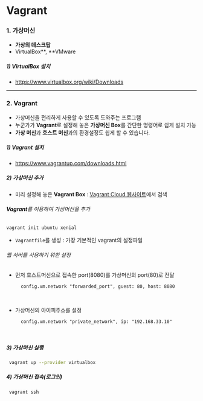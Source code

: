 # Vagrant

### 1. 가상머신

- **가상의 데스크탑**
- VirtualBox**, **VMware



##### 1) VirtualBox 설치

- https://www.virtualbox.org/wiki/Downloads

---

### 2. Vagrant

- 가상머신을 편리하게 사용할 수 있도록 도와주는 프로그램
- 누군가가 **Vagrant**로 설정해 놓은 **가상머신 Box**를 간단한 명령어로 쉽게 설치 가능
- **가상 머신**과 **호스트 머신**과의 환경설정도 쉽게 할 수 있습니다.



##### 1) Vagrant 설치

- https://www.vagrantup.com/downloads.html



##### 2) 가상머신 추가

- 미리 설정해 놓은 **Vagrant Box** :  [Vagrant Cloud 웹사이트](https://app.vagrantup.com/boxes/search)에서 검색



###### **Vagrant**를 이용하여 가상머신을 추가

```bash
vagrant init ubuntu xenial
```

- `Vagrantfile`를 생성 : 가장 기본적인 vagrant의 설정파일



###### 웹 서버를 사용하기 위한 설정

- 먼저 호스트머신으로 접속한 port(8080)를 가상머신의 port(80)로 전달

  ```
    config.vm.network "forwarded_port", guest: 80, host: 8080
  ```

  ​

- 가상머신의 아이피주소를 설정

  ```
    config.vm.network "private_network", ip: "192.168.33.10"
  ```

  ​

##### 3) 가상머신 실행

```bash
 vagrant up --provider virtualbox
```



##### 4) 가상머신 접속(로그인)

```bash
 vagrant ssh
```

